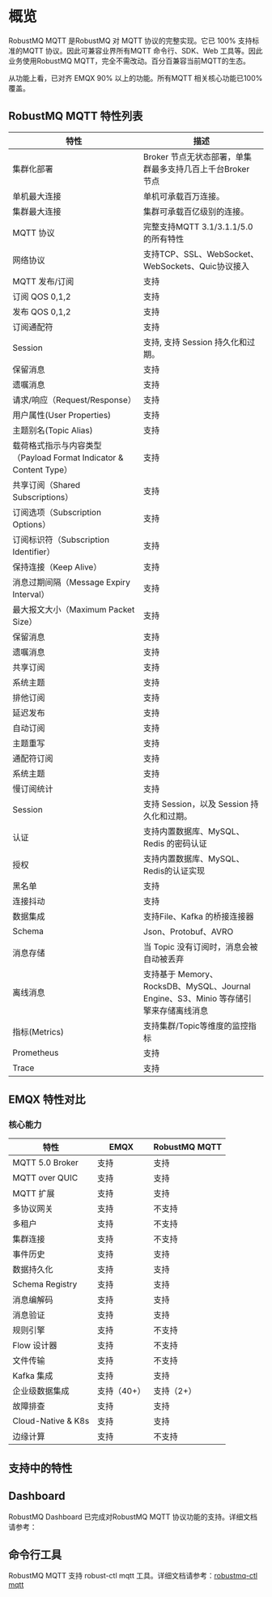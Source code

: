 # 概览
RobustMQ MQTT 是RobustMQ 对 MQTT 协议的完整实现。它已 100% 支持标准的MQTT 协议。因此可兼容业界所有MQTT 命令行、SDK、Web 工具等。因此业务使用RobustMQ MQTT，完全不需改动。百分百兼容当前MQTT的生态。 

从功能上看，已对齐 EMQX 90% 以上的功能。所有MQTT 相关核心功能已100%覆盖。

## RobustMQ MQTT 特性列表

| 特性 | 描述 |
| --- | --- |
| 集群化部署 | Broker 节点无状态部署，单集群最多支持几百上千台Broker 节点 |
| 单机最大连接 | 单机可承载百万连接。 |
| 集群最大连接 | 集群可承载百亿级别的连接。 |
| MQTT 协议 | 完整支持MQTT 3.1/3.1.1/5.0 的所有特性 |
| 网络协议 | 支持TCP、SSL、WebSocket、WebSockets、Quic协议接入 |
| MQTT 发布/订阅 | 支持 |
| 订阅 QOS 0,1,2 | 支持 |
| 发布 QOS 0,1,2 | 支持 |
| 订阅通配符 | 支持 |
| Session | 支持, 支持 Session 持久化和过期。 |
| 保留消息 | 支持 |
| 遗嘱消息 | 支持 |
| 请求/响应（Request/Response） | 支持 |
| 用户属性(User Properties) | 支持 |
| 主题别名(Topic Alias) | 支持 |
| 载荷格式指示与内容类型（Payload Format Indicator & Content Type） | 支持 |
| 共享订阅（Shared Subscriptions） | 支持 |
| 订阅选项（Subscription Options） | 支持 |
| 订阅标识符（Subscription Identifier） | 支持 |
| 保持连接（Keep Alive）  | 支持 |
| 消息过期间隔（Message Expiry Interval） | 支持 |
| 最大报文大小（Maximum Packet Size） | 支持 |
| 保留消息 | 支持 |
| 遗嘱消息 | 支持 |
| 共享订阅 | 支持 |
| 系统主题 | 支持 |
| 排他订阅 | 支持 |
| 延迟发布 | 支持 |
| 自动订阅 | 支持 |
| 主题重写 | 支持 |
| 通配符订阅 | 支持 |
|  系统主题 | 支持 |
| 慢订阅统计 | 支持 |
| Session | 支持 Session，以及 Session 持久化和过期。 |
| 认证 | 支持内置数据库、MySQL、Redis 的密码认证 |
| 授权 | 支持内置数据库、MySQL、Redis的认证实现 |
| 黑名单 | 支持 |
| 连接抖动 | 支持 |
| 数据集成 | 支持File、Kafka 的桥接连接器 |
| Schema | Json、Protobuf、AVRO |
| 消息存储 | 当 Topic 没有订阅时，消息会被自动被丢弃 |
| 离线消息 | 支持基于 Memory、RocksDB、MySQL、Journal Engine、S3、Minio 等存储引擎来存储离线消息 |
| 指标(Metrics) | 支持集群/Topic等维度的监控指标 |
| Prometheus | 支持 |
| Trace | 支持 |

## EMQX 特性对比

### 核心能力
| 特性 | EMQX |RobustMQ MQTT |
| --- | --- |--- |
| MQTT 5.0 Broker | 支持 | 支持 |
| MQTT over QUIC | 支持 | 支持 |
| MQTT 扩展 | 支持 | 支持 |
| 多协议网关 | 支持 | 不支持 |
| 多租户 | 支持 | 不支持 |
| 集群连接 | 支持 | 不支持 |
| 事件历史 | 支持 | 支持 |
| 数据持久化 | 支持 | 支持 |
| Schema Registry | 支持 | 支持 |
| 消息编解码 | 支持 | 支持 |
| 消息验证 | 支持 | 支持 |
| 规则引擎 | 支持 | 不支持 |
| Flow 设计器 | 支持 | 不支持 |
| 文件传输 | 支持 | 不支持 |
| Kafka 集成 | 支持 | 支持 |
| 企业级数据集成 | 支持（40+） | 支持（2+） |
| 故障排查 | 支持 | 支持 |
| Cloud-Native & K8s | 支持 | 支持 |
| 边缘计算 | 支持 | 不支持 |



## 支持中的特性
## Dashboard
RobustMQ Dashboard 已完成对RobustMQ MQTT 协议功能的支持。详细文档请参考：


## 命令行工具
RobustMQ MQTT 支持 robust-ctl mqtt 工具。详细文档请参考：[robustmq-ctl mqtt](../RobustMQ-Command/CLI_COMMON.md)
